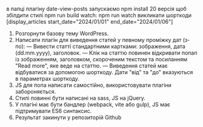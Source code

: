 в папці плагіну date-view-posts запускаємо npm install 20 версія
щоб збілдити стилі npm run build
watch: npm run watch
викликати шорткоди [display_articles start_date="2024/01/01" end_date="2024/01/06"]


1. Розгорнути базову тему WordPress.
2. Написати плагін для виведення статей у певному проміжку дат (з-по):
  — Вивести статті стандартними картками: зображення, дата (dd.mm.yyyy), заголовок.
  — Клік на статтю повинен відкривати попап із зображенням, заголовком, скороченим текстом та посиланням "Read more", яке веде на статтю.
  — Виведення статей має відбуватися за допомогою шорткоду. Дати "від" та "до" вказуються в параметрах шорткоду.
3. JS для попа написати самостійно, використовувати плагіни забороняється.
4. Стилі повинні бути написані на sass, JS на jQuery.
5. У плагіні має бути бандлер (webpack, vite або gulp), JS має підтримувати ES6 синтаксис.
6. Результат закинути у репозиторій Github
